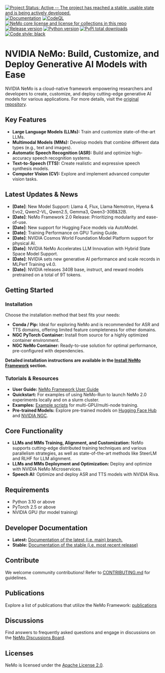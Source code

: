 [![Project Status: Active -- The project has reached a stable, usable state and is being actively developed.](http://www.repostatus.org/badges/latest/active.svg)](http://www.repostatus.org/#active)
[![Documentation](https://readthedocs.com/projects/nvidia-nemo/badge/?version=main)](https://docs.nvidia.com/deeplearning/nemo/user-guide/docs/en/main/)
[![CodeQL](https://github.com/nvidia/nemo/actions/workflows/codeql.yml/badge.svg?branch=main&event=push)](https://github.com/nvidia/nemo/actions/workflows/codeql.yml)
[![NeMo core license and license for collections in this repo](https://img.shields.io/badge/License-Apache%202.0-brightgreen.svg)](https://github.com/NVIDIA/NeMo/blob/master/LICENSE)
[![Release version](https://badge.fury.io/py/nemo-toolkit.svg)](https://badge.fury.io/py/nemo-toolkit)
[![Python version](https://img.shields.io/pypi/pyversions/nemo-toolkit.svg)](https://badge.fury.io/py/nemo-toolkit)
[![PyPi total downloads](https://static.pepy.tech/personalized-badge/nemo-toolkit?period=total&units=international_system&left_color=grey&right_color=brightgreen&left_text=downloads)](https://pepy.tech/project/nemo-toolkit)
[![Code style: black](https://img.shields.io/badge/code%20style-black-000000.svg)](https://github.com/psf/black)

# NVIDIA NeMo: Build, Customize, and Deploy Generative AI Models with Ease

NVIDIA NeMo is a cloud-native framework empowering researchers and developers to create, customize, and deploy cutting-edge generative AI models for various applications.  For more details, visit the [original repository](https://github.com/NVIDIA/NeMo).

## Key Features

*   **Large Language Models (LLMs):** Train and customize state-of-the-art LLMs.
*   **Multimodal Models (MMs):** Develop models that combine different data types (e.g., text and images).
*   **Automatic Speech Recognition (ASR):** Build and optimize high-accuracy speech recognition systems.
*   **Text-to-Speech (TTS):** Create realistic and expressive speech synthesis models.
*   **Computer Vision (CV):** Explore and implement advanced computer vision tasks.

## Latest Updates & News

*   **[Date]**: New Model Support: Llama 4, Flux, Llama Nemotron, Hyena & Evo2, Qwen2-VL, Qwen2.5, Gemma3, Qwen3-30B&32B.
*   **[Date]**: NeMo Framework 2.0 Release: Prioritizing modularity and ease-of-use.
*   **[Date]**: New support for Hugging Face models via AutoModel.
*   **[Date]**: Training Performance on GPU Tuning Guide.
*   **[Date]**:  NVIDIA Cosmos World Foundation Model Platform support for physical AI.
*   **[Date]**:  NVIDIA NeMo Accelerates LLM Innovation with Hybrid State Space Model Support.
*   **[Date]**:  NVIDIA sets new generative AI performance and scale records in MLPerf Training v4.0.
*   **[Date]**:  NVIDIA releases 340B base, instruct, and reward models pretrained on a total of 9T tokens.

## Getting Started

### Installation

Choose the installation method that best fits your needs:

*   **Conda / Pip:**  Ideal for exploring NeMo and is recommended for ASR and TTS domains, offering limited feature completeness for other domains.
*   **NGC PyTorch Container:** Install from source for a highly optimized container environment.
*   **NGC NeMo Container:**  Ready-to-use solution for optimal performance, pre-configured with dependencies.

**Detailed installation instructions are available in the [Install NeMo Framework](#install-nemo-framework) section.**

### Tutorials & Resources

*   **User Guide:** [NeMo Framework User Guide](https://docs.nvidia.com/deeplearning/nemo/user-guide/docs/en/main/)
*   **Quickstart:** For examples of using NeMo-Run to launch NeMo 2.0 experiments locally and on a slurm cluster.
*   **Examples:** [Example scripts](https://github.com/NVIDIA/NeMo/tree/main/examples) for multi-GPU/multi-node training.
*   **Pre-trained Models:**  Explore pre-trained models on [Hugging Face Hub](https://huggingface.co/models?library=nemo&sort=downloads&search=nvidia) and [NVIDIA NGC](https://catalog.ngc.nvidia.com/models?query=nemo&orderBy=weightPopularDESC).

## Core Functionality

*   **LLMs and MMs Training, Alignment, and Customization:** NeMo supports cutting-edge distributed training techniques and various parallelism strategies, as well as state-of-the-art methods like SteerLM and RLHF for LLM alignment.
*   **LLMs and MMs Deployment and Optimization:**  Deploy and optimize with NVIDIA NeMo Microservices.
*   **Speech AI:** Optimize and deploy ASR and TTS models with NVIDIA Riva.

## Requirements

*   Python 3.10 or above
*   PyTorch 2.5 or above
*   NVIDIA GPU (for model training)

## Developer Documentation

*   **Latest:**  [Documentation of the latest (i.e. main) branch.](https://docs.nvidia.com/deeplearning/nemo/user-guide/docs/en/main/)
*   **Stable:** [Documentation of the stable (i.e. most recent release)](https://docs.nvidia.com/deeplearning/nemo/user-guide/docs/en/stable/)

## Contribute

We welcome community contributions!  Refer to [CONTRIBUTING.md](https://github.com/NVIDIA/NeMo/blob/stable/CONTRIBUTING.md) for guidelines.

## Publications

Explore a list of publications that utilize the NeMo Framework: [publications](https://nvidia.github.io/NeMo/publications/)

## Discussions

Find answers to frequently asked questions and engage in discussions on the [NeMo Discussions Board](https://github.com/NVIDIA/NeMo/discussions).

## Licenses

NeMo is licensed under the [Apache License 2.0](https://github.com/NVIDIA/NeMo?tab=Apache-2.0-1-ov-file).